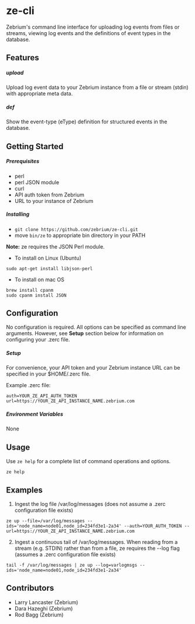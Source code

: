 # ze-cli
Zebrium's command line interface for uploading log events from files or streams, viewing log events and the definitions of event types in the database.
## Features
##### upload
Upload log event data to your Zebrium instance from a file or stream (stdin) with appropriate meta data.
##### def
Show the event-type (eType) definition for structured events in the database.
<!--
##### cat
Show events from the database by: meta-data, eType, time range, or first occurrence in CSV, JSON, pretty-print or raw format.
-->
## Getting Started
##### Prerequisites
* perl
* perl JSON module
* curl
* API auth token from Zebrium
* URL to your instance of Zebrium
##### Installing
* `git clone https://github.com/zebrium/ze-cli.git`
* move `bin/ze` to appropriate bin directory in your PATH

**Note:** ze requires the JSON Perl module.
* To install on Linux (Ubuntu)
```
sudo apt-get install libjson-perl
```
* To install on mac OS
```
brew install cpanm
sudo cpanm install JSON
```
## Configuration
No configuration is required. All options can be specified as command line arguments. However, see **Setup** section below for information on configuring your .zerc file.
##### Setup
For convenience, your API token and your Zebrium instance URL can be specified in your $HOME/.zerc file.

Example .zerc file:
```
auth=YOUR_ZE_API_AUTH_TOKEN
url=https://YOUR_ZE_API_INSTANCE_NAME.zebrium.com
```
##### Environment Variables
None
## Usage
Use `ze help` for a complete list of command operations and options.
```
ze help
```
## Examples
1. Ingest the log file /var/log/messages (does not assume a .zerc configuration file exists)
```
ze up --file=/var/log/messages --ids='node_name=node01,node_id=234fd3e1-2a34' --auth=YOUR_AUTH_TOKEN --url=https://YOUR_ZE_API_INSTANCE_NAME.zebrium.com
```
2. Ingest a continuous tail of /var/log/messages. When reading from a stream (e.g. STDIN) rather than from a file, ze requires the --log flag (assumes a .zerc configuration file exists) 
```
tail -f /var/log/messages | ze up --log=varlogmsgs --ids='node_name=node01,node_id=234fd3e1-2a34'
```
<!--
3. Show 20 events (using pretty-printed JSON) already ingested into your Zebrium instance (assumes a .zerc configuration file exists)
```
ze cat --lim=20 --fmt=pp
```
-->
## Contributors
* Larry Lancaster (Zebrium)
* Dara Hazeghi (Zebrium)
* Rod Bagg (Zebrium)
